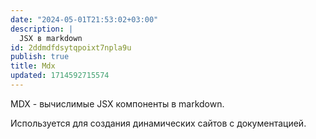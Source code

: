 ```yaml
---
date: "2024-05-01T21:53:02+03:00"
description: |
  JSX в markdown
id: 2ddmdfdsytqpoixt7npla9u
publish: true
title: Mdx
updated: 1714592715574
---
```


MDX - вычислимые JSX компоненты в markdown.

Используется для создания динамических сайтов с документацией.